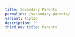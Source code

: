 ```yaml
---
title: Secondary Parents
permalink: /secondary-parents/
variant: tiptap
description: ""
third_nav_title: Parents
---
```

